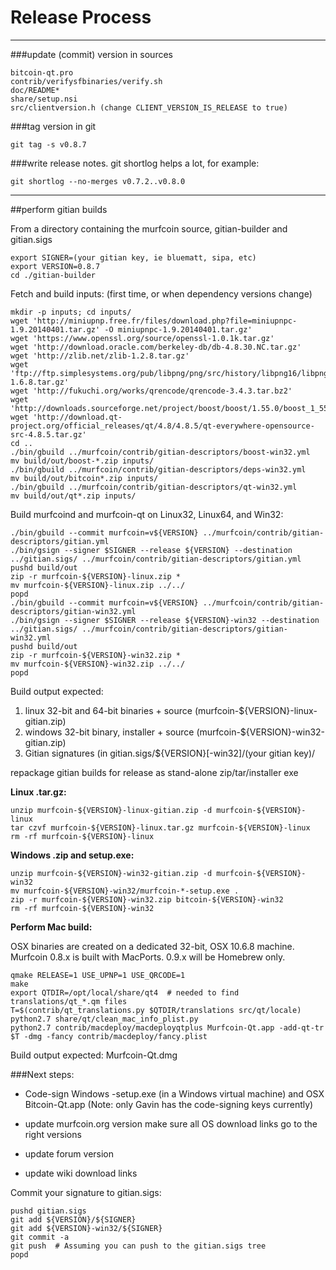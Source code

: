 Release Process
====================

* * *

###update (commit) version in sources


	bitcoin-qt.pro
	contrib/verifysfbinaries/verify.sh
	doc/README*
	share/setup.nsi
	src/clientversion.h (change CLIENT_VERSION_IS_RELEASE to true)

###tag version in git

	git tag -s v0.8.7

###write release notes. git shortlog helps a lot, for example:

	git shortlog --no-merges v0.7.2..v0.8.0

* * *

##perform gitian builds

 From a directory containing the murfcoin source, gitian-builder and gitian.sigs
  
	export SIGNER=(your gitian key, ie bluematt, sipa, etc)
	export VERSION=0.8.7
	cd ./gitian-builder

 Fetch and build inputs: (first time, or when dependency versions change)

	mkdir -p inputs; cd inputs/
	wget 'http://miniupnp.free.fr/files/download.php?file=miniupnpc-1.9.20140401.tar.gz' -O miniupnpc-1.9.20140401.tar.gz'
	wget 'https://www.openssl.org/source/openssl-1.0.1k.tar.gz'
	wget 'http://download.oracle.com/berkeley-db/db-4.8.30.NC.tar.gz'
	wget 'http://zlib.net/zlib-1.2.8.tar.gz'
	wget 'ftp://ftp.simplesystems.org/pub/libpng/png/src/history/libpng16/libpng-1.6.8.tar.gz'
	wget 'http://fukuchi.org/works/qrencode/qrencode-3.4.3.tar.bz2'
	wget 'http://downloads.sourceforge.net/project/boost/boost/1.55.0/boost_1_55_0.tar.bz2'
	wget 'http://download.qt-project.org/official_releases/qt/4.8/4.8.5/qt-everywhere-opensource-src-4.8.5.tar.gz'
	cd ..
	./bin/gbuild ../murfcoin/contrib/gitian-descriptors/boost-win32.yml
	mv build/out/boost-*.zip inputs/
	./bin/gbuild ../murfcoin/contrib/gitian-descriptors/deps-win32.yml
	mv build/out/bitcoin*.zip inputs/
	./bin/gbuild ../murfcoin/contrib/gitian-descriptors/qt-win32.yml
	mv build/out/qt*.zip inputs/

 Build murfcoind and murfcoin-qt on Linux32, Linux64, and Win32:
  
	./bin/gbuild --commit murfcoin=v${VERSION} ../murfcoin/contrib/gitian-descriptors/gitian.yml
	./bin/gsign --signer $SIGNER --release ${VERSION} --destination ../gitian.sigs/ ../murfcoin/contrib/gitian-descriptors/gitian.yml
	pushd build/out
	zip -r murfcoin-${VERSION}-linux.zip *
	mv murfcoin-${VERSION}-linux.zip ../../
	popd
	./bin/gbuild --commit murfcoin=v${VERSION} ../murfcoin/contrib/gitian-descriptors/gitian-win32.yml
	./bin/gsign --signer $SIGNER --release ${VERSION}-win32 --destination ../gitian.sigs/ ../murfcoin/contrib/gitian-descriptors/gitian-win32.yml
	pushd build/out
	zip -r murfcoin-${VERSION}-win32.zip *
	mv murfcoin-${VERSION}-win32.zip ../../
	popd

  Build output expected:

  1. linux 32-bit and 64-bit binaries + source (murfcoin-${VERSION}-linux-gitian.zip)
  2. windows 32-bit binary, installer + source (murfcoin-${VERSION}-win32-gitian.zip)
  3. Gitian signatures (in gitian.sigs/${VERSION}[-win32]/(your gitian key)/

repackage gitian builds for release as stand-alone zip/tar/installer exe

**Linux .tar.gz:**

	unzip murfcoin-${VERSION}-linux-gitian.zip -d murfcoin-${VERSION}-linux
	tar czvf murfcoin-${VERSION}-linux.tar.gz murfcoin-${VERSION}-linux
	rm -rf murfcoin-${VERSION}-linux

**Windows .zip and setup.exe:**

	unzip murfcoin-${VERSION}-win32-gitian.zip -d murfcoin-${VERSION}-win32
	mv murfcoin-${VERSION}-win32/murfcoin-*-setup.exe .
	zip -r murfcoin-${VERSION}-win32.zip bitcoin-${VERSION}-win32
	rm -rf murfcoin-${VERSION}-win32

**Perform Mac build:**

  OSX binaries are created on a dedicated 32-bit, OSX 10.6.8 machine.
  Murfcoin 0.8.x is built with MacPorts.  0.9.x will be Homebrew only.

	qmake RELEASE=1 USE_UPNP=1 USE_QRCODE=1
	make
	export QTDIR=/opt/local/share/qt4  # needed to find translations/qt_*.qm files
	T=$(contrib/qt_translations.py $QTDIR/translations src/qt/locale)
	python2.7 share/qt/clean_mac_info_plist.py
	python2.7 contrib/macdeploy/macdeployqtplus Murfcoin-Qt.app -add-qt-tr $T -dmg -fancy contrib/macdeploy/fancy.plist

 Build output expected: Murfcoin-Qt.dmg

###Next steps:

* Code-sign Windows -setup.exe (in a Windows virtual machine) and
  OSX Bitcoin-Qt.app (Note: only Gavin has the code-signing keys currently)

* update murfcoin.org version
  make sure all OS download links go to the right versions

* update forum version

* update wiki download links

Commit your signature to gitian.sigs:

	pushd gitian.sigs
	git add ${VERSION}/${SIGNER}
	git add ${VERSION}-win32/${SIGNER}
	git commit -a
	git push  # Assuming you can push to the gitian.sigs tree
	popd

